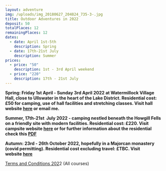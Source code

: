 ```yaml
---
layout: adventure
img: /uploads/img_20180627_204824_735-3-.jpg
title: Outdoor Adventures in 2022
deposit: 50
totalPlaces: 12
remainingPlaces: 12
dates:
  - date: April 1st-5th
    description: Spring
  - date: 17th-21st July
    description: Summer
prices:
  - price: "50"
    description: 1st - 3rd April weekend
  - price: "220"
    description: 17th - 21st July
---
```

**Spring: Friday 1st April - Sunday 3rd April 2022 at Watermillock Village Hall, close to Ullswater in the heart of the Lake District. Residential cost: £50 for camping, use of hall facilities and stretching classes. Visit hall website [here](https://www.watermillockvillagehall.co.uk/) or email me.**

**Summer, 17th-21st  July 2022 - camping nestled beneath the Howgill Fells on a friendly site with modern facilities. Residential cost: £220. Visit campsite website [here](https://www.lowgreensidefarmcampsite.co.uk/) or for further information about the residential check this [](https://www.dropbox.com/s/wgd0yaix7zw17w3/Asana%20Adventure%20and%20More.pdf?dl=0)[PDF](https://www.dropbox.com/s/upo4mw4kekkslkf/Asana%2C%20Adventure%20and%20more%20PDF.pdf?dl=0)**

**Autumn: 23rd - 26th October 2022, hopefully in a Majorcan monastery (covid permitting). Residential cost excluding travel: £TBC. Visit website [here](https://www.lluc.net/en/)**

[Terms and Conditions 202](https://www.dropbox.com/s/1fyl2115oz1zsf1/Course%20Terms%20and%20Conditions%202022.pdf?dl=0)2 (All courses)
